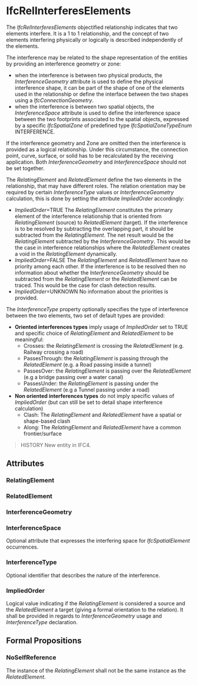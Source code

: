 # IfcRelInterferesElements

The _IfcRelInterferesElements_ objectified relationship indicates that two elements interfere.
It is a 1 to 1 relationship, and the concept of two elements interfering physically or logically is described independently of the elements.

The interference may be related to the shape representation of the entities by providing an interference geometry or zone:

* when the interference is between two physical products, the _InterferenceGeometry_ attribute is used to define the physical interference shape, it can be part of the shape of one of the elements used in the relationship or define the interface between the two shapes using a _IfcConnectionGeometry_.
* when the interference is between two spatial objects, the _InterferenceSpace_ attribute is used to define the interference space between the two footprints associated to the spatial objects, expressed by a specific _IfcSpatialZone_ of predefined type _IfcSpatialZoneTypeEnum_ INTERFERENCE.

If the interference geometry and Zone are omitted then the interference is provided as a logical relationship. Under this circumstance, the connection point, curve, surface, or solid has to be recalculated by the receiving application.
Both _InterferenceGeometry_ and _InterferenceSpace_ should not be set together.

The _RelatingElement_ and _RelatedElement_ define the two elements in the relationship, that may have different roles.
The relation orientation may be required by certain _InterferenceType_ values or _InterferenceGeometry_ calculation, this is done by setting the attribute _ImpliedOrder_ accordingly:

* _ImpliedOrder_=TRUE The _RelatingElement_ constitutes the primary element of the interference relationship that is oriented from _RelatingElement_ (source) to _RelatedElement_ (target). If the interference is to be resolved by subtracting the overlapping part, it should be subtracted from the _RelatingElement_. The net result would be the _RelatingElement_ subtracted by the _InterferenceGeometry_. This would be the case in interference relationships where the _RelatedElement_ creates a void in the _RelatingElement_ dynamically.
* _ImpliedOrder_=FALSE The _RelatingElement_ and _RelatedElement_ have no priority among each other. If the interference is to be resolved then no information about whether the _InterferenceGeometry_ should be subtracted from the _RelatingElement_ or the _RelatedElement_ can be traced. This would be the case for clash detection results.
* _ImpliedOrder_=UNKNOWN No information about the priorities is provided.

The _InterferenceType_ property optionally specifies the type of interference between the two elements, two set of default types are provided:

* **Oriented interferences types** imply usage of _ImpliedOrder_ set to TRUE and specific choice of _RelatingElement_ and _RelatedElement_ to be meaningful:
    * Crosses: the _RelatingElement_ is crossing the _RelatedElement_ (e.g. Railway crossing a road)
    * PassesThrough: the _RelatingElement_ is passing through the _RelatedElement_ (e.g. a Road passing inside a tunnel)
    * PassesOver: the _RelatingElement_ is passing over the _RelatedElement_ (e.g a bridge passing over a water canal)
    * PassesUnder: the _RelatingElement_ is passing under the _RelatedElement_ (e.g a Tunnel passing under a road)
* **Non oriented interferences types** do not imply specific values of _ImpliedOrder_ (but can still be set to detail shape interference calculation)
    * Clash: The _RelatingElement_ and _RelatedElement_ have a spatial or shape-based clash
    * Along: The _RelatingElement_ and _RelatedElement_ have a common frontier/surface

> HISTORY  New entity in IFC4.

## Attributes

### RelatingElement


### RelatedElement


### InterferenceGeometry


### InterferenceSpace
Optional attribute that expresses the interfering space for _IfcSpatialElement_ occurrences.

### InterferenceType
Optional identifier that describes the nature of the interference.

### ImpliedOrder
Logical value indicating if the _RelatingElement_ is considered a source and the _RelatedElement_ a target (giving a formal orientation to the relation). It shall be provided in regards to _InterferenceGeometry_ usage and _InterferenceType_ declaration.

## Formal Propositions

### NoSelfReference
The instance of the _RelatingElement_ shall not be the same instance as the _RelatedElement_.
